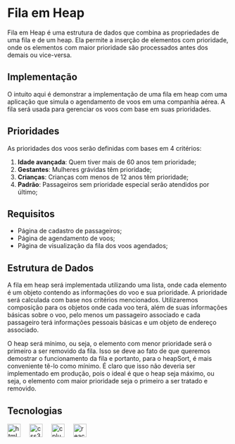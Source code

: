 # Fila em Heap

Fila em Heap é uma estrutura de dados que combina as propriedades de uma fila e de um heap. Ela permite a inserção de elementos com prioridade, onde os elementos com maior prioridade são processados antes dos demais ou vice-versa.

## Implementação

O intuito aqui é demonstrar a implementação de uma fila em heap com uma aplicação que simula o agendamento de voos em uma companhia aérea. A fila será usada para gerenciar os voos com base em suas prioridades.

## Prioridades

As prioridades dos voos serão definidas com bases em 4 critérios:

1. **Idade avançada**: Quem tiver mais de 60 anos tem prioridade;
2. **Gestantes**: Mulheres grávidas têm prioridade;
3. **Crianças**: Crianças com menos de 12 anos têm prioridade;
4. **Padrão**: Passageiros sem prioridade especial serão atendidos por último;

## Requisitos

- Página de cadastro de passageiros;
- Página de agendamento de voos;
- Página de visualização da fila dos voos agendados;

## Estrutura de Dados

A fila em heap será implementada utilizando uma lista, onde cada elemento é um objeto contendo as informações do voo e sua prioridade. A prioridade será calculada com base nos critérios mencionados. Utilizaremos composição para os objetos onde cada voo terá, além de suas informações básicas sobre o voo, pelo menos um passageiro associado e cada passageiro terá informações pessoais básicas e um objeto de endereço associado.

O heap será mínimo, ou seja, o elemento com menor prioridade será o primeiro a ser removido da fila. Isso se deve ao fato de que queremos demostrar o funcionamento da fila e portanto, para o heapSort, é mais conveniente tê-lo como mínimo. É claro que isso não deveria ser implementado em produção, pois o ideal é que o heap seja máximo, ou seja, o elemento com maior prioridade seja o primeiro a ser tratado e removido.

## Tecnologias

<div>
    <img src="https://cdn.jsdelivr.net/gh/devicons/devicon/icons/html5/html5-original.svg" height="30" alt="html5 logo" style="height: 30px" />
    <img width="12" />
    <img src="https://cdn.jsdelivr.net/gh/devicons/devicon/icons/css3/css3-original.svg" height="30" alt="css3 logo" style="height: 30px" />
    <img width="12" />
    <img src="https://cdn.jsdelivr.net/gh/devicons/devicon/icons/typescript/typescript-original.svg" height="30" alt="cplusplus logo" style="height: 30px" />
    <img width="12" />
    <img src="https://cdn.jsdelivr.net/gh/devicons/devicon/icons/react/react-original.svg" height="30" alt="react logo" style="height: 30px" />
    <img width="12" />
</div>
